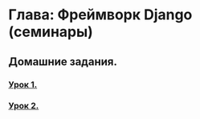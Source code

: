 # Глава: Фреймворк Django (семинары)
## Домашние задания.
 
### [Урок 1.](/Lesson01/Homework)

### [Урок 2.](/Lesson02/homework2)

[//]: # (### [Урок 3.]&#40;/Lesson03/HomeWork&#41;)

[//]: # (### [Урок 4.]&#40;/Lesson04/Homework&#41;)

[//]: # (### [Урок 5.]&#40;/Lesson05/Homework&#41;)

[//]: # (### [Урок 6.]&#40;/Lesson06/Homework&#41;)